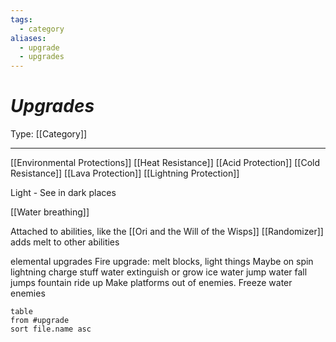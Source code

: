 ```yaml
---
tags:
  - category
aliases:
  - upgrade
  - upgrades
---
```

# _Upgrades_

Type: [[Category]]

----

[[Environmental Protections]]
	[[Heat Resistance]]
	[[Acid Protection]]
	[[Cold Resistance]]
	[[Lava Protection]]
	[[Lightning Protection]]

Light - See in dark places

[[Water breathing]]

Attached to abilities, like the [[Ori and the Will of the Wisps]] [[Randomizer]] adds melt to other abilities

elemental upgrades
	Fire upgrade: 
		melt blocks, light things
		Maybe on spin
	lightning
		charge stuff
	water
		extinguish or grow
	ice
		water jump
		water fall jumps
		fountain ride up
		Make platforms out of enemies. 
			Freeze water enemies 

```dataview
table
from #upgrade
sort file.name asc
```

